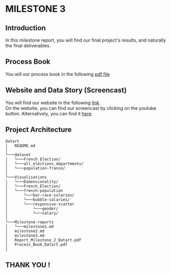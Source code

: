 # MILESTONE 3

## Introduction

In this milestone report, you will find our final project's results, and naturally the final deliverables.

## Process Book

You will our process book in the following [pdf file]()

## Website and Data Story (Screencast)

You will find our website in the following [link](https://jeremybensoussan.github.io/). </br>
On the website, you can find our screencast by clicking on the youtube button. Alternatively, you can find it [here](https://www.youtube.com/watch?v=2FKD2b4SrLc).

## Project Architecture

```
datart
│   README.md
│
└───dataset
│   └───French_Election/
│   └───all_elections_departments/
│   └───population-france/
│   
└───Visualisations
│   └───Dimensionality/
│   └───French_Election/
│   └───french-population
│   	└───bar-race-salaries/
│   	└───bubble-salaries/
│   	└───responsive-scatter
│   		└───gender/
│   		└───salary/
│   
└───Milestone-reports
│   └───milestone1.md
│	milestone2.md
│	milestone3.md
│	Report_Milestone_2_Datart.pdf
│	Process_Book_Datart.pdf
│

```


## THANK YOU ! 
